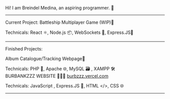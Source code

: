 
Hi! I am Breindel Medina, an aspiring programmer. 👋

------------------------------------------------------------

Current Project: Battleship Multiplayer Game (WIP)🚢

Technicals: React ⚛️, Node.js 📦, WebSockets 🔌, Express.JS🚀

------------------------------------------------------------

Finished Projects: 

Album Catalogue/Tracking Webpage🎵

Technicals: PHP 🐘, Apache 🌐, MySQL 🗃️ , XAMPP 🛠️
\
BURBANKZZZ WEBSITE 🧙🧙🧙 
[burbzzz.vercel.com](https://burbz.vercel.app/)

Technicals: JavaScript , Express.JS 🚀, HTML </>, CSS 🌐

------------------------------------------------------------
<!---
kindadailybren/kindadailybren is a ✨ special ✨ repository because its `README.md` (this file) appears on your GitHub profile.
You can click the Preview link to take a look at your changes.
--->

